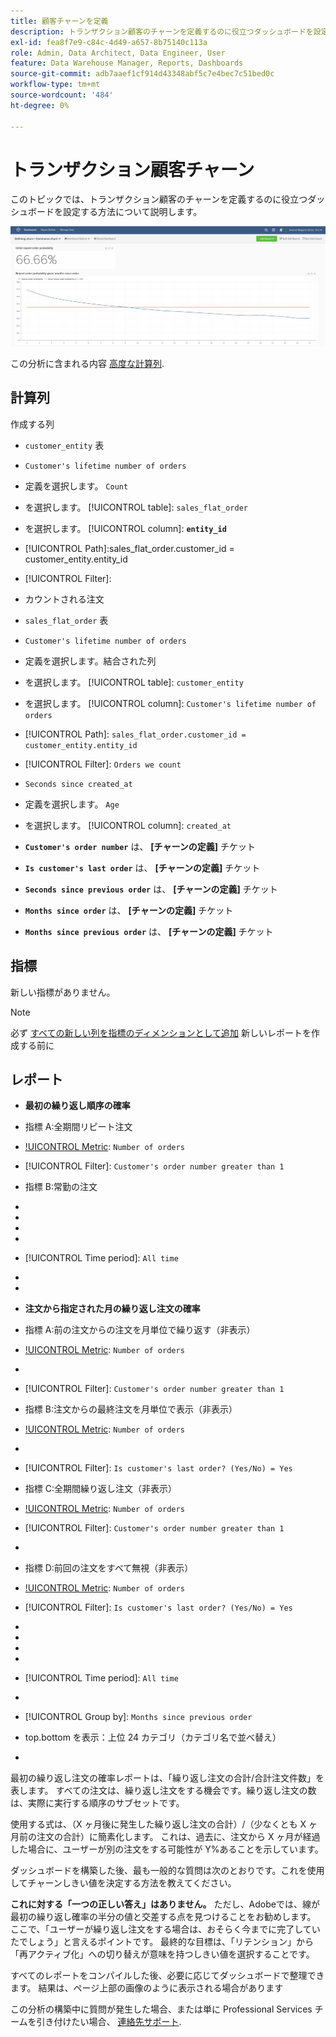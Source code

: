 ```yaml
---
title: 顧客チャーンを定義
description: トランザクション顧客のチャーンを定義するのに役立つダッシュボードを設定する方法について説明します。
exl-id: fea8f7e9-c84c-4d49-a657-8b75140c113a
role: Admin, Data Architect, Data Engineer, User
feature: Data Warehouse Manager, Reports, Dashboards
source-git-commit: adb7aaef1cf914d43348abf5c7e4bec7c51bed0c
workflow-type: tm+mt
source-wordcount: '484'
ht-degree: 0%

---
```


# トランザクション顧客チャーン

このトピックでは、トランザクション顧客のチャーンを定義するのに役立つダッシュボードを設定する方法について説明します。

![](../../assets/churn-deashboard.png)

この分析に含まれる内容 [高度な計算列](../data-warehouse-mgr/adv-calc-columns.md).

## 計算列

作成する列

* `customer_entity` 表
* `Customer's lifetime number of orders`
* 定義を選択します。 `Count`
* を選択します。 [!UICONTROL table]: `sales_flat_order`
* を選択します。 [!UICONTROL column]: **`entity_id`**
* [!UICONTROL Path]:sales_flat_order.customer_id = customer_entity.entity_id
* [!UICONTROL Filter]:
* カウントされる注文

* `sales_flat_order` 表
* `Customer's lifetime number of orders`
* 定義を選択します。結合された列
* を選択します。 [!UICONTROL table]: `customer_entity`
* を選択します。 [!UICONTROL column]: `Customer's lifetime number of orders`
* [!UICONTROL Path]: `sales_flat_order.customer_id = customer_entity.entity_id`
* [!UICONTROL Filter]: `Orders we count`

* `Seconds since created_at`
* 定義を選択します。 `Age`
* を選択します。 [!UICONTROL column]: `created_at`

* **`Customer's order number`** は、 **[チャーンの定義]** チケット
* **`Is customer's last order`** は、 **[チャーンの定義]** チケット
* **`Seconds since previous order`** は、 **[チャーンの定義]** チケット
* **`Months since order`** は、 **[チャーンの定義]** チケット
* **`Months since previous order`** は、 **[チャーンの定義]** チケット

## 指標

新しい指標がありません。

>[!NOTE]
>
>必ず [すべての新しい列を指標のディメンションとして追加](../data-warehouse-mgr/manage-data-dimensions-metrics.md) 新しいレポートを作成する前に

## レポート

* **最初の繰り返し順序の確率**
* 指標 A:全期間リピート注文
* [!UICONTROL Metric]: `Number of orders`
* [!UICONTROL Filter]: `Customer's order number greater than 1`

* 指標 B:常勤の注文
* [!UICONTROL Metric]:注文数

* [!UICONTROL Formula]:最初の繰り返し順序の確率
* 
  [!UICONTROL 数式]: `A/B`
* 
  [!UICONTROL Format]: `Percent`

* [!UICONTROL Time period]: `All time`
* 
  [!UICONTROL Interval]: `None`
* 
  [!UICONTROL Chart type]: `Scalar`

* **注文から指定された月の繰り返し注文の確率**
* 指標 A:前の注文からの注文を月単位で繰り返す（非表示）
* [!UICONTROL Metric]: `Number of orders`
* 
  [!UICONTROL Perspective]: `Cumulative`
* [!UICONTROL Filter]: `Customer's order number greater than 1`

* 指標 B:注文からの最終注文を月単位で表示（非表示）
* [!UICONTROL Metric]: `Number of orders`
* 
  [!UICONTROL Perspective]: `Cumulative`
* [!UICONTROL Filter]: `Is customer's last order? (Yes/No) = Yes`

* 指標 C:全期間繰り返し注文（非表示）
* [!UICONTROL Metric]: `Number of orders`
* [!UICONTROL Filter]: `Customer's order number greater than 1`

* 
  [!UICONTROL グループ化基準]: `Independent`

* 指標 D:前回の注文をすべて無視（非表示）
* [!UICONTROL Metric]: `Number of orders`
* [!UICONTROL Filter]: `Is customer's last order? (Yes/No) = Yes`

* 
  [!UICONTROL グループ化基準]: `Independent`

* [!UICONTROL Formula]:最初の繰り返し順序の確率
* 
  [!UICONTROL 数式]: `(C-A)/(C+D-A-B)`
* 
  [!UICONTROL Format]: `Percent`

* [!UICONTROL Time period]: `All time`
* 
  [!UICONTROL Interval]: `None`
* [!UICONTROL Group by]: `Months since previous order`
* top.bottom を表示：上位 24 カテゴリ（カテゴリ名で並べ替え）

* 
  [!UICONTROL Chart type]: `Line`

最初の繰り返し注文の確率レポートは、「繰り返し注文の合計/合計注文件数」を表します。 すべての注文は、繰り返し注文をする機会です。繰り返し注文の数は、実際に実行する順序のサブセットです。

使用する式は、（X ヶ月後に発生した繰り返し注文の合計）/（少なくとも X ヶ月前の注文の合計）に簡素化します。 これは、過去に、注文から X ヶ月が経過した場合に、ユーザーが別の注文をする可能性が Y%あることを示しています。

ダッシュボードを構築した後、最も一般的な質問は次のとおりです。これを使用してチャーンしきい値を決定する方法を教えてください。

**これに対する「一つの正しい答え」はありません。** ただし、Adobeでは、線が最初の繰り返し確率の半分の値と交差する点を見つけることをお勧めします。 ここで、「ユーザーが繰り返し注文をする場合は、おそらく今までに完了していたでしょう」と言えるポイントです。 最終的な目標は、「リテンション」から「再アクティブ化」への切り替えが意味を持つしきい値を選択することです。

すべてのレポートをコンパイルした後、必要に応じてダッシュボードで整理できます。 結果は、ページ上部の画像のように表示される場合があります

この分析の構築中に質問が発生した場合、または単に Professional Services チームを引き付けたい場合、 [連絡先サポート](https://experienceleague.adobe.com/docs/commerce-knowledge-base/kb/troubleshooting/miscellaneous/mbi-service-policies.html).
